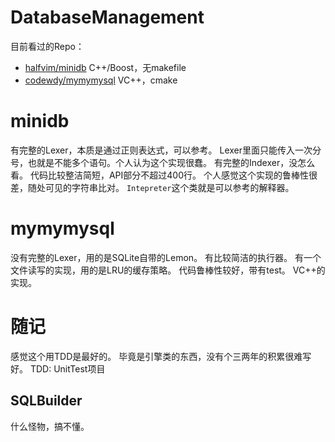 # DatabaseManagement

目前看过的Repo：
- [halfvim/minidb](https://github.com/halfvim/minidb) C++/Boost，无makefile
- [codewdy/mymymysql](https://github.com/codewdy/mymymysql) VC++，cmake

# minidb

有完整的Lexer，本质是通过正则表达式，可以参考。
Lexer里面只能传入一次分号，也就是不能多个语句。个人认为这个实现很蠢。
有完整的Indexer，没怎么看。
代码比较整洁简短，API部分不超过400行。
个人感觉这个实现的鲁棒性很差，随处可见的字符串比对。
`Intepreter`这个类就是可以参考的解释器。

# mymymysql

没有完整的Lexer，用的是SQLite自带的Lemon。
有比较简洁的执行器。
有一个文件读写的实现，用的是LRU的缓存策略。
代码鲁棒性较好，带有test。
VC++的实现。

# 随记

感觉这个用TDD是最好的。
毕竟是引擎类的东西，没有个三两年的积累很难写好。
TDD: UnitTest项目

## SQLBuilder

什么怪物，搞不懂。


